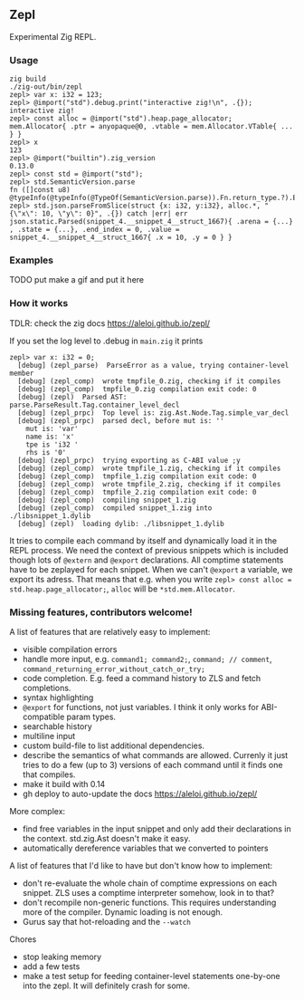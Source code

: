 ## Zepl

Experimental Zig REPL.

### Usage

```
zig build
./zig-out/bin/zepl
zepl> var x: i32 = 123;
zepl> @import("std").debug.print("interactive zig!\n", .{});
interactive zig!
zepl> const alloc = @import("std").heap.page_allocator;
mem.Allocator{ .ptr = anyopaque@0, .vtable = mem.Allocator.VTable{ ... } }
zepl> x
123
zepl> @import("builtin").zig_version
0.13.0
zepl> const std = @import("std");
zepl> std.SemanticVersion.parse
fn ([]const u8) @typeInfo(@typeInfo(@TypeOf(SemanticVersion.parse)).Fn.return_type.?).ErrorUnion.error_set!SemanticVersion@1032c0930
zepl> std.json.parseFromSlice(struct {x: i32, y:i32}, alloc.*, "{\"x\": 10, \"y\": 0}", .{}) catch |err| err
json.static.Parsed(snippet_4.__snippet_4__struct_1667){ .arena = {...} , .state = {...}, .end_index = 0, .value = snippet_4.__snippet_4__struct_1667{ .x = 10, .y = 0 } }
```

### Examples
TODO put make a gif and put it here

### How it works
TDLR: check the zig docs https://aleloi.github.io/zepl/ 

If you set the log level to .debug in `main.zig` it prints
```
zepl> var x: i32 = 0;
  [debug] (zepl_parse)  ParseError as a value, trying container-level member
  [debug] (zepl_comp)  wrote tmpfile_0.zig, checking if it compiles
  [debug] (zepl_comp)  tmpfile_0.zig compilation exit code: 0
  [debug] (zepl)  Parsed AST: parse.ParseResult.Tag.container_level_decl
  [debug] (zepl_prpc)  Top level is: zig.Ast.Node.Tag.simple_var_decl
  [debug] (zepl_prpc)  parsed decl, before mut is: ''
    mut is: 'var'
    name is: 'x'
    tpe is 'i32 '
    rhs is '0'
  [debug] (zepl_prpc)  trying exporting as C-ABI value ;y
  [debug] (zepl_comp)  wrote tmpfile_1.zig, checking if it compiles
  [debug] (zepl_comp)  tmpfile_1.zig compilation exit code: 0
  [debug] (zepl_comp)  wrote tmpfile_2.zig, checking if it compiles
  [debug] (zepl_comp)  tmpfile_2.zig compilation exit code: 0
  [debug] (zepl_comp)  compiling snippet_1.zig
  [debug] (zepl_comp)  compiled snippet_1.zig into ./libsnippet_1.dylib
  [debug] (zepl)  loading dylib: ./libsnippet_1.dylib
```

It tries to compile each command by itself and dynamically load it in the REPL process. We need the context of previous snippets which is included though lots of `@extern` and `@export` declarations. All comptime statements have to be zeplayed for each snippet. When we can't `@export` a variable, we export its adress. That means that e.g. when you write `zepl> const alloc = std.heap.page_allocator;`, `alloc` will be `*std.mem.Allocator`.


### Missing features, contributors welcome!
A list of features that are relatively easy to implement:
* visible compilation errors
* handle more input, e.g. `command1; command2;`, `command; // comment`, `command_returning_error_without_catch_or_try;`
* code completion. E.g. feed a command history to ZLS and fetch completions.
* syntax highlighting
* `@export` for functions, not just variables. I think it only works for ABI-compatible param types.
* searchable history
* multiline input
* custom build-file to list additional dependencies.
* describe the semantics of what commands are allowed. Currenly it just tries to do a few (up to 3) versions of each command until it finds one that compiles.
* make it build with 0.14
* gh deploy to auto-update the docs https://aleloi.github.io/zepl/


More complex:
* find free variables in the input snippet and only add their declarations in the context. std.zig.Ast doesn't make it easy.
* automatically dereference variables that we converted to pointers

A list of features that I'd like to have but don't know how to implement:
* don't re-evaluate the whole chain of comptime expressions on each snippet. ZLS uses a comptime interpreter somehow, look in to that?
* don't recompile non-generic functions. This requires understanding more of the compiler. Dynamic loading is not enough.
* Gurus say that hot-reloading and the `--watch`

Chores
* stop leaking memory
* add a few tests
* make a test setup for feeding container-level statements one-by-one into the zepl. It will definitely crash for some.
